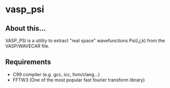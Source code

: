 # vasp_psi

## About this...
VASP_PSI is a utility to extract "real space" wavefunctions Psi(i,j,k) from the VASP/WAVECAR file.

## Requirements
* C99 compiler (e.g. gcc, icc, llvm/clang...)
* FFTW3 (One of the most popular fast fourier transform library)
